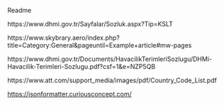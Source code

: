 Readme

<p>
  https://www.dhmi.gov.tr/Sayfalar/Sozluk.aspx?Tip=KSLT
  </p>
  
  <p>
  https://www.skybrary.aero/index.php?title=Category:General&pageuntil=Example+article#mw-pages
  </p>
  
  <p>
  https://www.dhmi.gov.tr/Documents/HavacilikTerimleriSozlugu/DHMi-Havacilik-Terimleri-Sozlugu.pdf?csf=1&e=NZP5QB
  </p>
  
  <p>
  https://www.att.com/support_media/images/pdf/Country_Code_List.pdf
  </p>

https://jsonformatter.curiousconcept.com/
